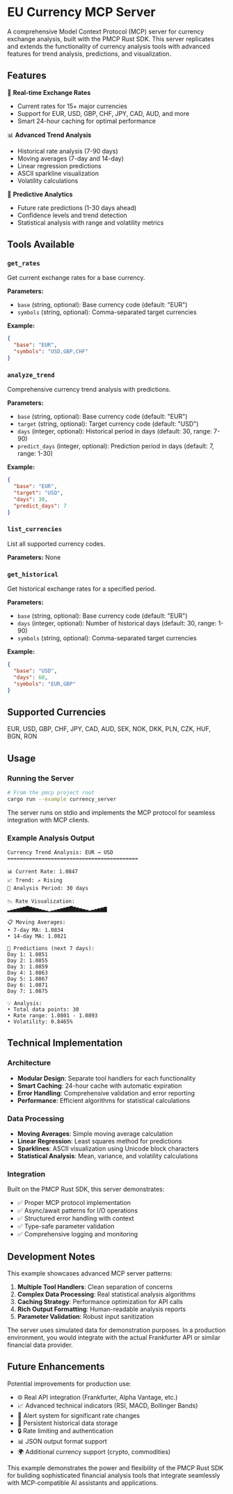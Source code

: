 # EU Currency MCP Server

A comprehensive Model Context Protocol (MCP) server for currency exchange analysis, built with the PMCP Rust SDK. This server replicates and extends the functionality of currency analysis tools with advanced features for trend analysis, predictions, and visualization.

## Features

🏦 **Real-time Exchange Rates**
- Current rates for 15+ major currencies
- Support for EUR, USD, GBP, CHF, JPY, CAD, AUD, and more
- Smart 24-hour caching for optimal performance

📊 **Advanced Trend Analysis**
- Historical rate analysis (7-90 days)
- Moving averages (7-day and 14-day)
- Linear regression predictions
- ASCII sparkline visualization
- Volatility calculations

🔮 **Predictive Analytics**
- Future rate predictions (1-30 days ahead)
- Confidence levels and trend detection
- Statistical analysis with range and volatility metrics

## Tools Available

### `get_rates`
Get current exchange rates for a base currency.

**Parameters:**
- `base` (string, optional): Base currency code (default: "EUR")  
- `symbols` (string, optional): Comma-separated target currencies

**Example:**
```json
{
  "base": "EUR",
  "symbols": "USD,GBP,CHF"
}
```

### `analyze_trend`
Comprehensive currency trend analysis with predictions.

**Parameters:**
- `base` (string, optional): Base currency code (default: "EUR")
- `target` (string, optional): Target currency code (default: "USD") 
- `days` (integer, optional): Historical period in days (default: 30, range: 7-90)
- `predict_days` (integer, optional): Prediction period in days (default: 7, range: 1-30)

**Example:**
```json
{
  "base": "EUR",
  "target": "USD",
  "days": 30,
  "predict_days": 7
}
```

### `list_currencies`
List all supported currency codes.

**Parameters:** None

### `get_historical`
Get historical exchange rates for a specified period.

**Parameters:**
- `base` (string, optional): Base currency code (default: "EUR")
- `days` (integer, optional): Number of historical days (default: 30, range: 1-90)
- `symbols` (string, optional): Comma-separated target currencies

**Example:**
```json
{
  "base": "USD",
  "days": 60,
  "symbols": "EUR,GBP"
}
```

## Supported Currencies

EUR, USD, GBP, CHF, JPY, CAD, AUD, SEK, NOK, DKK, PLN, CZK, HUF, BGN, RON

## Usage

### Running the Server

```bash
# From the pmcp project root
cargo run --example currency_server
```

The server runs on stdio and implements the MCP protocol for seamless integration with MCP clients.

### Example Analysis Output

```
Currency Trend Analysis: EUR → USD
==========================================

📊 Current Rate: 1.0847
📈 Trend: ↗️ Rising
📅 Analysis Period: 30 days

📉 Rate Visualization:
▂▃▄▅▆▇█▇▆▅▄▃▂▁▂▃▄▅▆▇█▇▆▅▄▃▂▃▄▅▆▇

📋 Moving Averages:
• 7-day MA: 1.0834
• 14-day MA: 1.0821

🔮 Predictions (next 7 days):
Day 1: 1.0851
Day 2: 1.0855
Day 3: 1.0859
Day 4: 1.0863
Day 5: 1.0867
Day 6: 1.0871
Day 7: 1.0875

💡 Analysis:
• Total data points: 30
• Rate range: 1.0801 - 1.0893
• Volatility: 0.8465%
```

## Technical Implementation

### Architecture
- **Modular Design**: Separate tool handlers for each functionality
- **Smart Caching**: 24-hour cache with automatic expiration
- **Error Handling**: Comprehensive validation and error reporting
- **Performance**: Efficient algorithms for statistical calculations

### Data Processing
- **Moving Averages**: Simple moving average calculation
- **Linear Regression**: Least squares method for predictions
- **Sparklines**: ASCII visualization using Unicode block characters
- **Statistical Analysis**: Mean, variance, and volatility calculations

### Integration
Built on the PMCP Rust SDK, this server demonstrates:
- ✅ Proper MCP protocol implementation
- ✅ Async/await patterns for I/O operations
- ✅ Structured error handling with context
- ✅ Type-safe parameter validation
- ✅ Comprehensive logging and monitoring

## Development Notes

This example showcases advanced MCP server patterns:

1. **Multiple Tool Handlers**: Clean separation of concerns
2. **Complex Data Processing**: Real statistical analysis algorithms  
3. **Caching Strategy**: Performance optimization for API calls
4. **Rich Output Formatting**: Human-readable analysis reports
5. **Parameter Validation**: Robust input sanitization

The server uses simulated data for demonstration purposes. In a production environment, you would integrate with the actual Frankfurter API or similar financial data provider.

## Future Enhancements

Potential improvements for production use:
- 🌐 Real API integration (Frankfurter, Alpha Vantage, etc.)
- 📈 Advanced technical indicators (RSI, MACD, Bollinger Bands)
- 🎯 Alert system for significant rate changes
- 💾 Persistent historical data storage
- 🔒 Rate limiting and authentication
- 📊 JSON output format support
- 🌍 Additional currency support (crypto, commodities)

This example demonstrates the power and flexibility of the PMCP Rust SDK for building sophisticated financial analysis tools that integrate seamlessly with MCP-compatible AI assistants and applications.